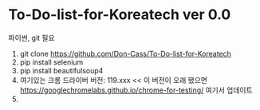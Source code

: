 # To-Do-list-for-Koreatech ver 0.0

파이썬, git 필요

1. git clone https://github.com/Don-Cass/To-Do-list-for-Koreatech
2. pip install selenium
3. pip install beautifulsoup4
4. 여기있는 크롬 드라이버 버전: 119.xxx << 이 버전이 오래 됐으면 https://googlechromelabs.github.io/chrome-for-testing/ 여기서 업데이트
5. 
